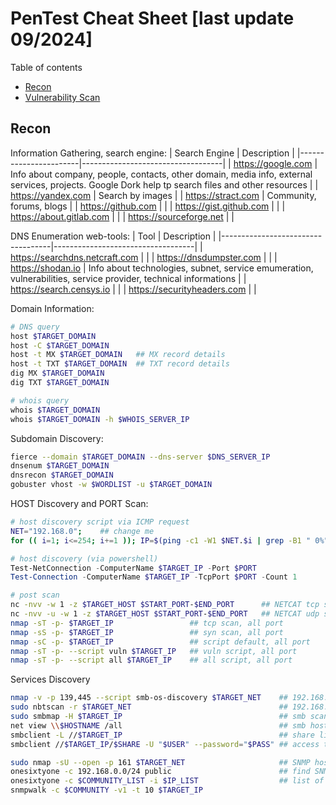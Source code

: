 # PenTest Cheat Sheet [last update 09/2024]

Table of contents
- [Recon](#Recon)
- [Vulnerability Scan](#Vulnerability-Scan)


## Recon

Information Gathering, search engine:
| Search Engine         | Description                       |
|-----------------------|-----------------------------------|
| https://google.com    | Info about company, people, contacts, other domain, media info, external services, projects. Google Dork help tp search files and other resources |
| https://yandex.com    | Search by images                  |
| https://stract.com    | Community, forums, blogs          |
| https://github.com    |                                   |
| https://gist.github.com   |                               |
| https://about.gitlab.com  |                               |
| https://sourceforge.net   |                               |

DNS Enumeration web-tools:
| Tool                              | Description                       |
|-----------------------------------|-----------------------------------|
| https://searchdns.netcraft.com    |                                   |
| https://dnsdumpster.com           |                                   |
| https://shodan.io                 | Info about technologies, subnet, service emumeration, vulnerabilities, service provider, technical informations |
| https://search.censys.io          |                                   |
| https://securityheaders.com       |                                   |

Domain Information:
``` bash
# DNS query
host $TARGET_DOMAIN
host -C $TARGET_DOMAIN
host -t MX $TARGET_DOMAIN   ## MX record details
host -t TXT $TARGET_DOMAIN  ## TXT record details
dig MX $TARGET_DOMAIN
dig TXT $TARGET_DOMAIN

# whois query
whois $TARGET_DOMAIN
whois $TARGET_DOMAIN -h $WHOIS_SERVER_IP
```

Subdomain Discovery:
``` bash
fierce --domain $TARGET_DOMAIN --dns-server $DNS_SERVER_IP
dnsenum $TARGET_DOMAIN
dnsrecon $TARGET_DOMAIN
gobuster vhost -w $WORDLIST -u $TARGET_DOMAIN
```

HOST Discovery and PORT Scan:
``` bash
# host discovery script via ICMP request
NET="192.168.0";    ## change me
for (( i=1; i<=254; i+=1 )); IP=$(ping -c1 -W1 $NET.$i | grep -B1 " 0%" | grep ping | awk '{print $2}') && HOSTNAME=$(nslookup $NET.$i | grep net | awk '{print $4}') && echo "| $IP\t| $HOSTNAME\t|" | grep ".$i" | grep $NET
```

``` powershell
# host discovery (via powershell)
Test-NetConnection -ComputerName $TARGET_IP -Port $PORT
Test-Connection -ComputerName $TARGET_IP -TcpPort $PORT -Count 1
```

``` bash
# post scan
nc -nvv -w 1 -z $TARGET_HOST $START_PORT-$END_PORT      ## NETCAT tcp scan
nc -nvv -u -w 1 -z $TARGET_HOST $START_PORT-$END_PORT   ## NETCAT udp scan
nmap -sT -p- $TARGET_IP                 ## tcp scan, all port
nmap -sS -p- $TARGET_IP                 ## syn scan, all port
nmap -sC -p- $TARGET_IP                 ## script default, all port
nmap -sT -p- --script vuln $TARGET_IP   ## vuln script, all port
nmap -sT -p- --script all $TARGET_IP    ## all script, all port
```

Services Discovery
``` bash
nmap -v -p 139,445 --script smb-os-discovery $TARGET_NET    ## 192.168.1.0-254
sudo nbtscan -r $TARGET_NET                                 ## 192.168.1.0/24
sudo smbmap -H $TARGET_IP                                   ## smb scan
net view \\$HOSTNAME /all                                   ## smb host in a microsoft domain
smbclient -L //$TARGET_IP                                   ## share list
smbclient //$TARGET_IP/$SHARE -U "$USER" --password="$PASS" ## access to a share

sudo nmap -sU --open -p 161 $TARGET_NET                     ## SNMP host via NMAP
onesixtyone -c 192.168.0.0/24 public                        ## find SNMP hosts
onesixtyone -c $COMMUNITY_LIST -i $IP_LIST                  ## list of community and target
snmpwalk -c $COMMUNITY -v1 -t 10 $TARGET_IP
```